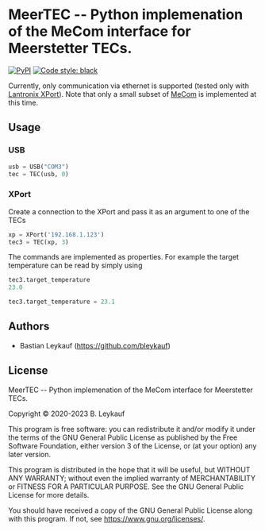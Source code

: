 # MeerTEC -- Python implemenation of the MeCom interface for Meerstetter TECs.

<!---
[![Conda](https://img.shields.io/conda/v/conda-forge/meer_tec?color=blue&label=conda-forge)](https://anaconda.org/conda-forge/meer_tec)
[![Build Status](https://travis-ci.com/bleykauf/meer_tec.svg?branch=main)](https://travis-ci.com/bleykauf/meer_tec)
[![Documentation Status](https://readthedocs.org/projects/meer_tec/badge/?version=latest)](https://meer_tec.readthedocs.io/en/latest/?badge=latest)
[![Coverage Status](https://coveralls.io/repos/github/bleykauf/meer_tec/badge.svg?branch=main)](https://coveralls.io/github/bleykauf/meer_tec?branch=main)
-->
[![PyPI](https://img.shields.io/pypi/v/meer_tec?color=blue)](https://pypi.org/project/meer_tec/)
[![Code style: black](https://img.shields.io/badge/code%20style-black-000000.svg)](https://github.com/psf/black)

Currently, only communication via ethernet is supported (tested only with [Lantronix XPort](https://www.lantronix.com/products/xport/)).
Note that only a small subset of [MeCom](https://www.meerstetter.ch/customer-center/compendium/64-tec-controller-remote-control) is implemented at this time.

## Usage

### USB

```python
usb = USB("COM3")
tec = TEC(usb, 0)
```

### XPort
Create a connection to the XPort and pass it as an argument to one of the TECs

```python
xp = XPort('192.168.1.123')
tec3 = TEC(xp, 3)
```

The commands are implemented as properties. For example the target temperature
can be read by simply using

```python
tec3.target_temperature
23.0

tec3.target_temperature = 23.1
```



## Authors

-   Bastian Leykauf (<https://github.com/bleykauf>)

## License

MeerTEC -- Python implemenation of the MeCom interface for Meerstetter TECs.

Copyright © 2020-2023 B. Leykauf

This program is free software: you can redistribute it and/or modify it under the terms of the GNU General Public License as published by the Free Software Foundation, either version 3 of the License, or (at your option) any later version.

This program is distributed in the hope that it will be useful, but WITHOUT ANY WARRANTY; without even the implied warranty of MERCHANTABILITY or FITNESS FOR A PARTICULAR PURPOSE. See the GNU General Public License for more details.

You should have received a copy of the GNU General Public License along with this program. If not, see <https://www.gnu.org/licenses/>.

